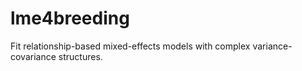 # lme4breeding

Fit relationship-based mixed-effects models with complex variance-covariance structures.
